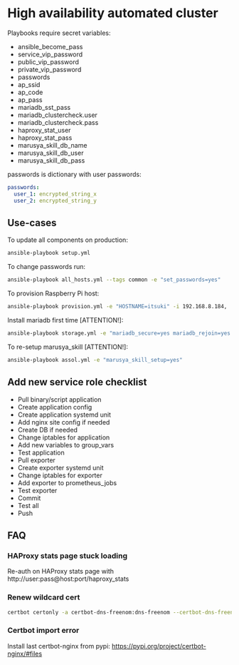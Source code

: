 # High availability automated cluster 

Playbooks require secret variables:
- ansible_become_pass
- service_vip_password
- public_vip_password
- private_vip_password
- passwords
- ap_ssid
- ap_code
- ap_pass
- mariadb_sst_pass
- mariadb_clustercheck.user
- mariadb_clustercheck.pass
- haproxy_stat_user
- haproxy_stat_pass
- marusya_skill_db_name
- marusya_skill_db_user
- marusya_skill_db_pass

passwords is dictionary with user passwords:
```yml
passwords:
  user_1: encrypted_string_x
  user_2: encrypted_string_y
```

## Use-cases

To update all components on production:
```bash
ansible-playbook setup.yml
```

To change passwords run:
```bash
ansible-playbook all_hosts.yml --tags common -e "set_passwords=yes"
```

To provision Raspberry Pi host:
```bash
ansible-playbook provision.yml -e "HOSTNAME=itsuki" -i 192.168.8.184,
```

Install mariadb first time [ATTENTION!]:
```bash
ansible-playbook storage.yml -e "mariadb_secure=yes mariadb_rejoin=yes mariadb_init=yes"
```

To re-setup marusya_skill [ATTENTION!]:
```bash
ansible-playbook assol.yml -e "marusya_skill_setup=yes"
```

## Add new service role checklist

- Pull binary/script application
- Create application config
- Create application systemd unit
- Add nginx site config if needed
- Create DB if needed
- Change iptables for application
- Add new variables to group_vars
- Test application
- Pull exporter
- Create exporter systemd unit
- Change iptables for exporter
- Add exporter to prometheus_jobs
- Test exporter
- Commit
- Test all
- Push

## FAQ

### HAProxy stats page stuck loading
Re-auth on HAProxy stats page with http://user:pass@host:port/haproxy_stats

### Renew wildcard cert
```bash
certbot certonly -a certbot-dns-freenom:dns-freenom --certbot-dns-freenom:dns-freenom-credentials /etc/letsencrypt/freenomdns.cfg   --certbot-dns-freenom:dns-freenom-propagation-seconds 600 -d "*.assol.ml" -d "assol.ml"
```

### Certbot import error
Install last certbot-nginx from pypi: https://pypi.org/project/certbot-nginx/#files
